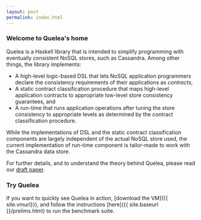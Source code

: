 ```yaml
---
layout: post
permalink: index.html
---
```

### Welcome to Quelea's home
Quelea is a Haskell library that is intended to simplify programming with
eventually consistent NoSQL stores, such as Cassandra. Among other things, the
library implements:

+ A high-level logic-based DSL that lets NoSQL application programmers
  declare the consistency requirements of their applications as
  _contracts_,
+ A static contract classification procedure that maps high-level
  application contracts to appropriate low-level store consistency
  guarantees, and
+ A run-time that runs application operations after tuning the store
  consistency to appropriate levels as determined by the contract
  classification procedure.

While the implementations of DSL and the static contract classification
components are largely independent of the actual NoSQL store used, the current
implementation of run-time component is tailor-made to work with the Cassandra
data store.

For further details, and to understand the theory behind Quelea, please read
our [draft paper](http://gowthamk.github.io/docs/quelea.pdf).

### Try Quelea

If you want to quickly see Quelea in action, [download the VM]({{ site.vmurl}}),
and follow the instructions [here]({{ site.baseurl }}/prelims.html) to
run the benchmark suite.
